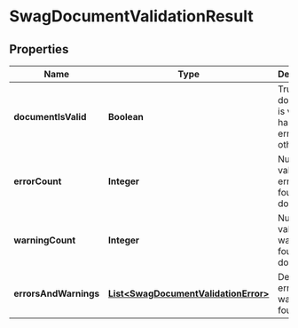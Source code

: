 
# SwagDocumentValidationResult

## Properties
Name | Type | Description | Notes
------------ | ------------- | ------------- | -------------
**documentIsValid** | **Boolean** | True if the document is valid and has no errors, false otherwise |  [optional]
**errorCount** | **Integer** | Number of validation errors found in the document |  [optional]
**warningCount** | **Integer** | Number of validation warnings found in the document |  [optional]
**errorsAndWarnings** | [**List&lt;SwagDocumentValidationError&gt;**](SwagDocumentValidationError.md) | Details of errors and warnings found |  [optional]



